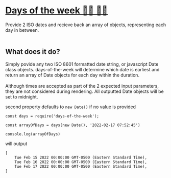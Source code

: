<!-- @format -->

# [Days of the week 👏🏻 👏🏻](https://www.youtube.com/watch?v=oKqAblcwFOA)

Provide 2 ISO dates and recieve back an array of objects, representing each day in between.
<br>
<br>

## What does it do?

Simply povide any two ISO 8601 formatted date string, or javascript Date class objects. days-of-the-week will determine which date is earliest and return an array of Date objects for each day within the duration.
<br>
<br>
Although times are accepted as part of the 2 expected input parameters, they are not considered during rendering. All outputted Date objects will be set to midnight.

second property defaults to `new Date()` if no value is provided

```
const days = require('days-of-the-week');

const arrayOfDays = days(new Date(), '2022-02-17 07:52:45')

console.log(arrayOfDays)
```

will output

```
[
    Tue Feb 15 2022 00:00:00 GMT-0500 (Eastern Standard Time),
    Tue Feb 16 2022 00:00:00 GMT-0500 (Eastern Standard Time),
    Tue Feb 17 2022 00:00:00 GMT-0500 (Eastern Standard Time),
]
```
